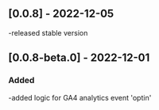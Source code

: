 ## [0.0.8] - 2022-12-05
-released stable version

## [0.0.8-beta.0] - 2022-12-01
### Added
-added logic for GA4 analytics event 'optin' 
